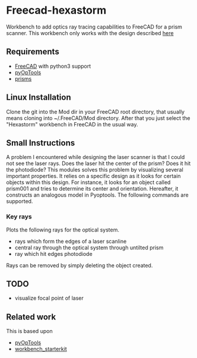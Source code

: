 # Freecad-hexastorm

Workbench to add optics ray tracing capabilities to FreeCAD for a prism scanner.
This workbench only works with the design described [here](https://github.com/hstarmans/hexastorm_design)

## Requirements

- [FreeCAD](https://freecadweb.org/) with python3 support
- [pyOpTools](https://github.com/cihologramas/pyoptools)
- [prisms](https://github.com/hstarmans/opticaldesign)

## Linux Installation

Clone the git into the Mod dir in your FreeCAD root directory, that usually means cloning into ~/.FreeCAD/Mod
directory.
After that you just select the "Hexastorm" workbench in FreeCAD in the usual way. 


## Small Instructions

A problem I encountered while designing the laser scanner is that I could not see the laser rays.
Does the laser hit the center of the prism? Does it hit the photodiode?
This modules solves this problem by visualizing several important properties.
It relies on a specific design as it looks for certain objects within this design.
For instance, it looks for an object called prism001 and tries to determine its center and orientation.
Hereafter, it constructs an analogous model in Pyoptools.
The following commands are supported.  

### Key rays

Plots the following rays for the optical system.
- rays which form the edges of a laser scanline
- central ray through the optical system through untilted prism
- ray which hit edges photodiode

Rays can be removed by simply deleting the object created.

## TODO

- visualize focal point of laser

## Related work
This is based upon  
- [pyOpTools](https://github.com/cihologramas/freecad-pyoptools/)
- [workbench_starterkit](https://github.com/FreeCAD/freecad.workbench_starterkit)
